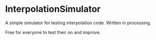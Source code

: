 # InterpolationSimulator
A simple simulator for testing interpolation code. Written in processing.

Free for everyone to test their on and improve.
